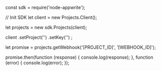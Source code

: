 const sdk = require('node-appwrite');

// Init SDK
let client = new Projects.Client();

let projects = new sdk.Projects(client);

client
    .setProject('')
    .setKey('')
;

let promise = projects.getWebhook('[PROJECT_ID]', '[WEBHOOK_ID]');

promise.then(function (response) {
    console.log(response);
}, function (error) {
    console.log(error);
});